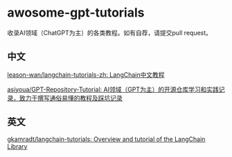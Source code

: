 # awosome-gpt-tutorials
收录AI领域（ChatGPT为主）的各类教程。如有自荐，请提交pull request。

## 中文

[leason-wan/langchain-tutorials-zh: LangChain中文教程](https://github.com/leason-wan/langchain-tutorials-zh)

[asiyoua/GPT-Repository-Tutorial: AI领域（GPT为主）的开源仓库学习和实践记录，致力于撰写通俗易懂的教程及踩坑记录](https://github.com/asiyoua/GPT-Repository-Tutorial)

## 英文

[gkamradt/langchain-tutorials: Overview and tutorial of the LangChain Library ](https://github.com/gkamradt/langchain-tutorials)
